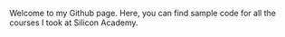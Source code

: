 Welcome to my Github page. Here, you can find sample code for all the courses I took at Silicon Academy.
